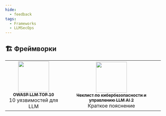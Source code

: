 ```yaml
---
hide:
  - feedback
tags:
  - Frameworks
  - LLMSecOps
---
```


## 🏗 Фреймворки

<div align="center">
<table>
  <tr>
    <td align="center"><a href="https://owasp.org/www-project-top-10-for-large-language-model-applications/"><img src="https://owasp.org/assets/images/logo.png" width="100px;" alt=""/><br /><sub><b>OWASP LLM TOP 10</b></sub></a><br />10 уязвимостей для LLM</td>
    <td align="center"><a href="https://owasp.org/www-project-top-10-for-large-language-model-applications/llm-top-10-governance-doc/LLM_AI_Security_and_Governance_Checklist-v1.pdf"><img src="https://owasp.org/assets/images/logo.png" width="100px;" alt=""/><br /><sub><b>Чеклист по кибербезопасности и управлению LLM AI 2</b></sub></a><br />Краткое пояснение</td>
  </tr>
</table>
</div>